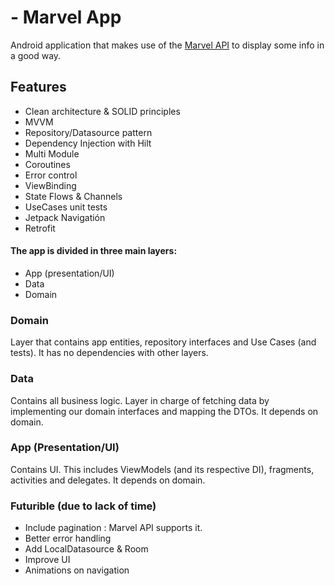 # - Marvel App

Android application that makes use of the [Marvel API](https://developer.marvel.com/docs) to display some info in a good way.

## Features

- Clean architecture & SOLID principles
- MVVM
- Repository/Datasource pattern
- Dependency Injection with Hilt
- Multi Module
- Coroutines
- Error control
- ViewBinding
- State Flows & Channels
- UseCases unit tests
- Jetpack Navigatión
- Retrofit

#### The app is divided in three main layers:
 - App (presentation/UI)
 - Data
 - Domain

### Domain
Layer that contains app entities, repository interfaces and Use Cases (and tests). It has no dependencies with other layers.

### Data
Contains all business logic. Layer in charge of fetching data by implementing our domain interfaces and mapping the DTOs. It depends on domain.

### App (Presentation/UI)
Contains UI. This includes ViewModels (and its respective DI), fragments, activities and delegates. It depends on domain.

### Futurible (due to lack of time)
- Include pagination : Marvel API supports it.
- Better error handling
- Add LocalDatasource & Room
- Improve UI
- Animations on navigation
